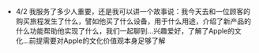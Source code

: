 - 4/2 我服务了多少人重要，还是我可以讲一个故事说：我今天去和一位顾客的购买旅程发生了什么，譬如他买了什么设备，用于什么用途，介绍了新产品的什么功能帮助他实现了什么，我们一起聊到...兴趣爱好，了解了Apple的文化...前提需要对Apple的文化价值观本身足够了解
